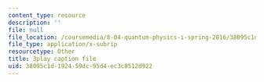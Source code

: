 ```yaml
---
content_type: resource
description: ''
file: null
file_location: /coursemedia/8-04-quantum-physics-i-spring-2016/38095c1d192459dc95d4ec3c8512d922_sxzFpOsvfgU.vtt
file_type: application/x-subrip
resourcetype: Other
title: 3play caption file
uid: 38095c1d-1924-59dc-95d4-ec3c8512d922
---
```

